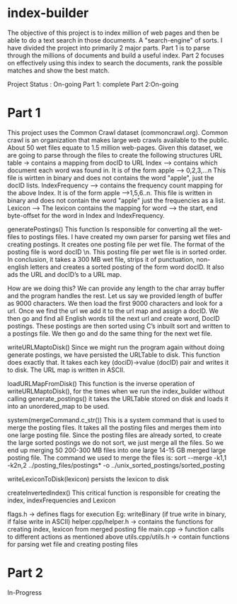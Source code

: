 # index-builder

The objective of this project is to index million of web pages and then be able to do a text search in those documents. A "search-engine" of sorts. I have divided the project into primarily 2 major parts. Part 1 is to parse through the millions of documents and build a useful index. Part 2 focuses on effectively using this index to search the documents, rank the possible matches and show the best match.

Project Status : On-going
Part 1: complete
Part 2:On-going

# Part 1

This project uses the Common Crawl dataset (commoncrawl.org). Common crawl is an organization that makes large web crawls available to the public. About 50 wet files equate to 1.5 million web-pages. Given this dataset, we are going to parse through the files to create the following structures
URL table -> contains a mapping from docID to URL 
Index --> contains which document each word was found in. It is of the form apple --> 0,2,3,...n This file is wirtten in binary and does not contains the word "apple", just the docID lists.
IndexFrequency --> contains the frequency count mapping for the above Index. It is of the form apple -->1,5,6..n. This file is written in binary and does not contain the word "apple" just the frequencies as a list.
Lexicon --> The lexicon contains the mapping for word --> the start, end byte-offset for the word in Index and IndexFrequency.

generatePostings()
This function Is responsible for converting all the wet-files to postings files. I have created my own parser for parsing wet files and creating postings. It creates one posting file per wet file. The format of the posting file is word docID \n. This posting file per wet file is in sorted order. In conclusion, it takes a 300 MB wet file, strips it of punctuation, non-english letters and creates a sorted posting of the form word docID. It also ads the URL and docID’s to a URL map.
 
How are we doing this?
We can provide any length to the char array buffer and the program handles the rest. Let us say we provided length of buffer as 9000 characters. We then load the first 9000 characters and look for a url. Once we find the url we add it to the url map and assign a docID. We then go and find all English words till the next url and create word, DocID postings. These postings are then sorted using C’s inbuilt sort and written to a postings file. We then go and do the same thing for the next wet file.

writeURLMaptoDisk()
Since we might run the program again without doing generate postings, we have persisted the URLTable to disk. This function does exactly that. It takes each key (dociD)→value (docID) pair and writes it to disk. The URL map is written in ASCII.

loadURLMapFromDisk()
This function is the inverse operation of writeURLMaptoDisk(), for the times when we run the index_builder without calling generate_postings() it takes the URLTable stored on disk and loads it into an unordered_map to be used.

system(mergeCommand.c_str())
This is a system command that is used to merge the posting files. It takes all the posting files and merges them into one large posting file. Since the posting files are already sorted, to create the large sorted postings we do not sort, we just merge all the files. So we end up merging 50 200-300 MB files into one large 14-15 GB merged large posting file.
The command we used to merge the files is:
sort --merge -k1,1 -k2n,2 ../posting_files/postings* -o ../unix_sorted_postings/sorted_posting

writeLexiconToDisk(lexicon)
persists the lexicon to disk

createInvertedIndex()
This critical function is responsible for creating the index, indexFrequencies and Lexicon

flags.h → defines flags for execution Eg: writeBinary (if true write in binary, if false write in ASCII)
helper.cpp/helper.h → contains the functions for creating index, lexicon from merged posting file
main.cpp → function calls to different actions as mentioned above 
utils.cpp/utils.h → contain functions for parsing wet file and creating posting files

# Part 2 

In-Progress
